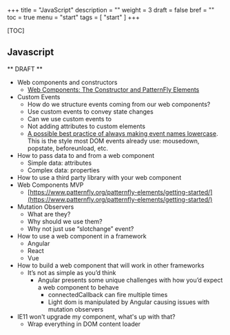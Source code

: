 +++
title = "JavaScript"
description = ""
weight = 3
draft = false
bref = ""
toc = true
menu = "start"
tags = [ "start" ]
+++


[TOC]


## Javascript

** DRAFT **

*   Web components and constructors
    *   [Web Components: The Constructor and PatternFly Elements](https://medium.com/@kylebuch8/web-components-the-constructor-and-patternfly-elements-606bc51938c9)
*   Custom Events
    *   How do we structure events coming from our web components?
    *   Use custom events to convey state changes
    *   Can we use custom events to 
    *   Not adding attributes to custom elements
    *   [A possible best practice of always making event names lowercase](https://custom-elements-everywhere.com/). This is the style most DOM events already use: mousedown, popstate, beforeunload, etc.
*   How to pass data to and from a web component
    *   Simple data: attributes
    *   Complex data: properties
*   How to use a third party library with your web component
*   Web Components MVP
    *   [https://www.patternfly.org/patternfly-elements/getting-started/](https://www.patternfly.org/patternfly-elements/getting-started/)
*   Mutation Observers
    *   What are they?
    *   Why should we use them?
    *   Why not just use “slotchange” event?
*   How to use a web component in a framework
    *   Angular
    *   React
    *   Vue
*   How to build a web component that will work in other frameworks
    *   It’s not as simple as you’d think
        *   Angular presents some unique challenges with how you’d expect a web component to behave
            *   connectedCallback can fire multiple times
            *   Light dom is manipulated by Angular causing issues with mutation observers
*   IE11 won't upgrade my component, what's up with that?
    *   Wrap everything in DOM content loader
 